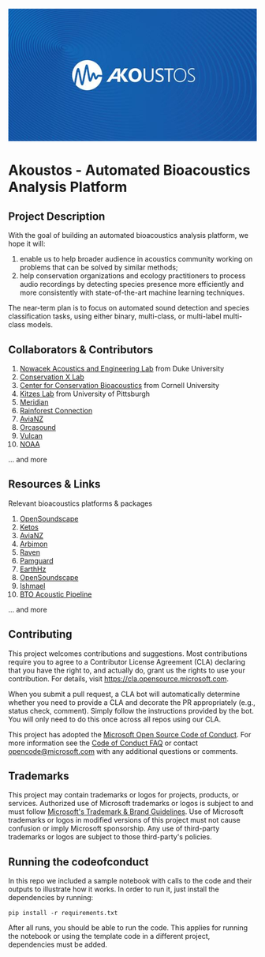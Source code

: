 ![header image](Akoustos.JPG)

# Akoustos - Automated Bioacoustics Analysis Platform


## Project Description

With the goal of building an automated bioacoustics analysis platform, we hope it will:
1. enable us to help broader audience in acoustics community working on problems that can be solved by similar methods;
2. help conservation organizations and ecology practitioners to process audio recordings by detecting species presence more efficiently and more consistently with state-of-the-art machine learning techniques.

The near-term plan is to focus on automated sound detection and species classification tasks, using either binary, multi-class, or multi-label multi-class models. 



## Collaborators & Contributors
1. [Nowacek Acoustics and Engineering Lab](https://sites.nicholas.duke.edu/nowacek/) from Duke University
2. [Conservation X Lab](https://conservationxlabs.com/)
3. [Center for Conservation Bioacoustics](https://www.birds.cornell.edu/ccb/) from Cornell University
4. [Kitzes Lab](https://www.kitzeslab.org/) from University of Pittsburgh
5. [Meridian](https://meridian.cs.dal.ca/)
6. [Rainforest Connection](https://www.rfcx.org/)
7. [AviaNZ](https://www.avianz.net/)
8. [Orcasound](http://www.orcasound.net/portfolio/ai-for-orcas-open-bioacoustic-data-science/)
9. [Vulcan](https://vulcan.com/)
10. [NOAA](https://www.noaa.gov/)

... and more

## Resources & Links
Relevant bioacoustics platforms & packages
1. [OpenSoundscape](http://opensoundscape.org/en/latest/index.html)
2. [Ketos](https://docs.meridian.cs.dal.ca/ketos/)
3. [AviaNZ](https://www.avianz.net/index.php)
4. [Arbimon](https://arbimon.rfcx.org/)
5. [Raven](https://ravensoundsoftware.com/)
6. [Pamguard](https://www.pamguard.org/)
7. [EarthHz](https://data.songsofadaptation.org/)
8. [OpenSoundscape](http://opensoundscape.org/en/latest/)
9. [Ishmael](http://bioacoustics.us/ishmael.html)
10. [BTO Acoustic Pipeline](https://www.ctbto.org/specials/vdec/)

... and more

## Contributing

This project welcomes contributions and suggestions.  Most contributions require you to agree to a
Contributor License Agreement (CLA) declaring that you have the right to, and actually do, grant us
the rights to use your contribution. For details, visit https://cla.opensource.microsoft.com.

When you submit a pull request, a CLA bot will automatically determine whether you need to provide
a CLA and decorate the PR appropriately (e.g., status check, comment). Simply follow the instructions
provided by the bot. You will only need to do this once across all repos using our CLA.

This project has adopted the [Microsoft Open Source Code of Conduct](https://opensource.microsoft.com/codeofconduct/).
For more information see the [Code of Conduct FAQ](https://opensource.microsoft.com/codeofconduct/faq/) or
contact [opencode@microsoft.com](mailto:opencode@microsoft.com) with any additional questions or comments.

## Trademarks

This project may contain trademarks or logos for projects, products, or services. Authorized use of Microsoft 
trademarks or logos is subject to and must follow 
[Microsoft's Trademark & Brand Guidelines](https://www.microsoft.com/en-us/legal/intellectualproperty/trademarks/usage/general).
Use of Microsoft trademarks or logos in modified versions of this project must not cause confusion or imply Microsoft sponsorship.
Any use of third-party trademarks or logos are subject to those third-party's policies.


## Running the codeofconduct

In this repo we included a sample notebook with calls to the code and their outputs to illustrate how it works. In order to run it, just install the dependencies by running:

```
pip install -r requirements.txt
```

After all runs, you should be able to run the code. This applies for running the notebook or using the template code in a different project, dependencies must be added.